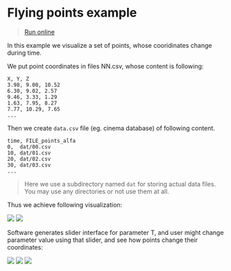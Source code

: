 # Flying points example

> [Run online](https://viewzavr.com/apps/vr-cinema/?datapath=./examples/_tutorial/0-points-fly.cdb/data.csv)

In this example we visualize a set of points, whose cooridinates change during time.

We put point coordinates in files NN.csv, whose content is following:
```
X, Y, Z
3.98, 9.00, 10.52
6.30, 9.02, 2.57
9.46, 3.33, 1.29
1.63, 7.95, 8.27
7.77, 10.29, 7.65
...
```

Then we create `data.csv` file (eg. cinema database) of following content.
```
time, FILE_points_alfa
0,  dat/00.csv
10, dat/01.csv
20, dat/02.csv
30, dat/03.csv
...
```

> Here we use a subdirectory named `dat` for storing actual data files. You may use any directories or not use them at all.

Thus we achieve following visualization:

![](http://showtime.lact.in/resizer_st/fit/340/340//files/visual/2020-03-13/2020-03-13-at-12-32-28.png)
![](http://showtime.lact.in/resizer_st/fit/340/340//files/visual/2020-03-14/2020-03-14-at-22-29-47.png)

Software generates slider interface for parameter T, and user might change parameter value using that slider,
and see how points change their coordinates:

![](http://showtime.lact.in/resizer_st/fit/340/340//files/visual/2020-03-14/2020-03-14-at-22-44-22.png)
![](http://showtime.lact.in/resizer_st/fit/340/340//files/visual/2020-03-14/2020-03-14-at-22-44-27.png)
![](http://showtime.lact.in/resizer_st/fit/340/340//files/visual/2020-03-14/2020-03-14-at-22-44-29.png)

